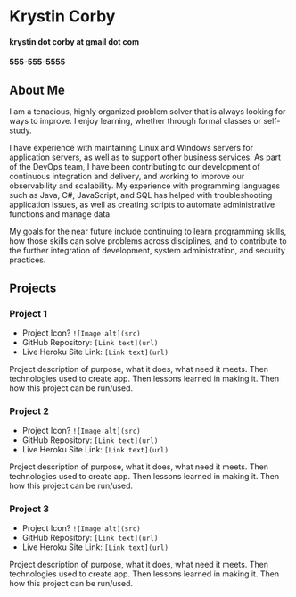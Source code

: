 # Krystin Corby
#### krystin dot corby at gmail dot com
#### 555-555-5555

## About Me
I am a tenacious, highly organized problem solver that is always looking for ways to improve. I enjoy learning, whether through formal classes or self-study.

I have experience with maintaining Linux and Windows servers for application servers, as well as to support other business services. As part of the DevOps team, I have been contributing to our development of continuous integration and delivery, and working to improve our observability and scalability. My experience with programming languages such as Java, C#, JavaScript, and SQL has helped with troubleshooting application issues, as well as creating scripts to automate administrative functions and manage data.

My goals for the near future include continuing to learn programming skills, how those skills can solve problems across disciplines, and to contribute to the further integration of development, system administration, and security practices.

## Projects

### Project 1
- Project Icon? `![Image alt](src)`
- GitHub Repository: `[Link text](url)`
- Live Heroku Site Link: `[Link text](url)`

Project description of purpose, what it does, what need it meets. Then technologies used to create app. Then lessons learned in making it. Then how this project can be run/used. 

### Project 2
- Project Icon? `![Image alt](src)`
- GitHub Repository: `[Link text](url)`
- Live Heroku Site Link: `[Link text](url)`

Project description of purpose, what it does, what need it meets. Then technologies used to create app. Then lessons learned in making it. Then how this project can be run/used. 

### Project 3
- Project Icon? `![Image alt](src)`
- GitHub Repository: `[Link text](url)`
- Live Heroku Site Link: `[Link text](url)`

Project description of purpose, what it does, what need it meets. Then technologies used to create app. Then lessons learned in making it. Then how this project can be run/used. 